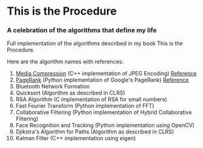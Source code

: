 # This is the Procedure
### A celebration of the algorithms that define my life
Full implementation of the algorithms described in my book This is the Procedure.

Here are the algorithm names with references:
1. [Media Compression](1-jpeg.cpp) (C++ implementation of JPEG Encoding) [Reference](http://www.cs.northwestern.edu/~agupta/_projects/image_processing/web/JPEGEncoding/report.html)
2. [PageRank](2-pagerank.py) (Python implementation of Google's PageRank) [Reference](http://www.geeksforgeeks.org/page-rank-algorithm-implementation/)
3. Bluetooth Network Formation
4. Quicksort (Algorithm as described in CLRS)
5. RSA Algorithm (C implementation of RSA for small numbers)
6. Fast Fourier Transform (Python implementation of FFT)
7. Collaborative Filtering (Python implementation of Hybrid Collaborative Filtering)
8. Face Recognition and Tracking (Python implementation using OpenCV)
9. Djikstra's Algorithm for Paths (Algorithm as described in CLRS)
10. Kalman Filter (C++ implementation using eigen)
